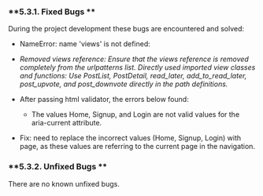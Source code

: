 ### **5.3.1. Fixed Bugs **

During the project development these bugs are encountered and solved:

- NameError: name 'views' is not defined:
- _Removed views reference: Ensure that the views reference is removed completely from the urlpatterns list.
Directly used imported view classes and functions: Use PostList, PostDetail, read_later, add_to_read_later, post_upvote, and post_downvote directly in the path definitions._

- After passing html validator, the errors below found:

    - The values Home, Signup, and Login are not valid values for the aria-current attribute. 
- Fix: need to replace the incorrect values (Home, Signup, Login) with page, as these values are referring to the current page in the navigation.

### **5.3.2. Unfixed Bugs ** 

There are no known unfixed bugs.
